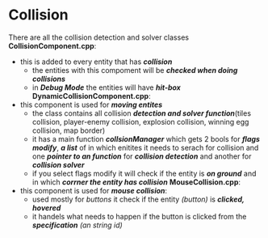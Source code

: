 # Collision
There are all the collision detection and solver classes
**CollisionComponent.cpp**: 
- this is added to every entity that has ***collision***
  - the entities with this compoment will be ***checked when doing collisions***
  - in ***Debug Mode*** the entities will have ***hit-box***
**DynamicCollisionComponent.cpp**:
- this component is used for ***moving entites***
  - the class contains all  collision ***detection and solver function***(tiles collision, player-enemy collision, explosion collision, winning egg collision, map border)
  - it has a main function ***collsionManager*** which gets 2 bools for ***flags modify***, ***a list*** of in which enitites it needs to serach for collision and one ***pointer to an function*** for ***collision detection*** and another for ***collision solver***
  - if you select flags modify it will check if the entity is ***on ground*** and in which ***corrner the entity has collision***
**MouseCollision.cpp**:
- this component is used for ***mouse collision***:
  - used mostly for _buttons_ it check if the entity _(button)_ is ***clicked, hovered***
  - it handels what needs to happen if the button is clicked from the ***specification*** _(an string id)_
